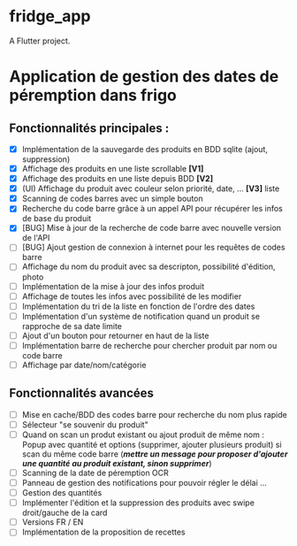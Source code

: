 # fridge_app

A Flutter project.

# Application de gestion des dates de péremption dans frigo
## Fonctionnalités principales :
- [x] Implémentation de la sauvegarde des produits en BDD sqlite (ajout, suppression)
- [x] Affichage des produits en une liste scrollable **[V1]**
- [x] Affichage des produits en une liste depuis BDD **[V2]**
- [x] (UI) Affichage du produit avec couleur selon priorité, date, ... **[V3]** liste
- [x] Scanning de codes barres avec un simple bouton
- [x] Recherche du code barre grâce à un appel API pour récupérer les infos de base du produit 
- [x] [BUG] Mise à jour de la recherche de code barre avec nouvelle version de l'API
- [ ] [BUG] Ajout gestion de connexion à internet pour les requêtes de codes barre
- [ ] Affichage du nom du produit avec sa descripton, possibilité d'édition, photo
- [ ] Implémentation de la mise à jour des infos produit
- [ ] Affichage de toutes les infos avec possibilité de les modifier
- [ ] Implémentation du tri de la liste en fonction de l'ordre des dates
- [ ] Implémentation d'un système de notification quand un produit se rapproche de sa date limite
- [ ] Ajout d'un bouton pour retourner en haut de la liste
- [ ] Implémentation barre de recherche pour chercher produit par nom ou code barre
- [ ] Affichage par date/nom/catégorie
  
## Fonctionnalités avancées
- [ ] Mise en cache/BDD des codes barre pour recherche du nom plus rapide
- [ ] Sélecteur "se souvenir du produit"
- [ ] Quand on scan un produt existant ou ajout produit de même nom : Popup avec quantité et options (supprimer, ajouter plusieurs produit) si scan du même code barre (***mettre un message pour proposer d'ajouter une quantité au produit existant, sinon supprimer***)
- [ ] Scanning de la date de péremption OCR
- [ ] Panneau de gestion des notifications pour pouvoir régler le délai ... 
- [ ] Gestion des quantités 
- [ ] Implémenter l'édition et la suppression des produits avec swipe droit/gauche de la card 
- [ ] Versions FR / EN
- [ ] Implémentation de la proposition de recettes 